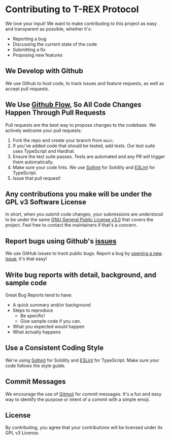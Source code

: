 # Contributing to T-REX Protocol

We love your input! We want to make contributing to this project as easy and transparent as possible, whether it's:

- Reporting a bug
- Discussing the current state of the code
- Submitting a fix
- Proposing new features

## We Develop with Github

We use Github to host code, to track issues and feature requests, as well as accept pull requests.

## We Use [Github Flow](https://guides.github.com/introduction/flow/index.html), So All Code Changes Happen Through Pull Requests

Pull requests are the best way to propose changes to the codebase. We actively welcome your pull requests:

1. Fork the repo and create your branch from `main`.
2. If you've added code that should be tested, add tests. Our test suite uses TypeScript and Hardhat.
3. Ensure the test suite passes. Tests are automated and any PR will trigger them automatically.
4. Make sure your code lints. We use [Solhint](https://github.com/protofire/solhint) for Solidity and [ESLint](https://eslint.org/) for TypeScript.
5. Issue that pull request!

## Any contributions you make will be under the GPL v3 Software License

In short, when you submit code changes, your submissions are understood to be under the same [GNU General Public License v3.0](http://www.gnu.org/licenses/gpl-3.0.html) that covers the project. Feel free to contact the maintainers if that's a concern.

## Report bugs using Github's [issues](https://github.com/TokenySolutions/T-REX/issues)

We use GitHub issues to track public bugs. Report a bug by [opening a new issue](https://github.com/TokenySolutions/T-REX/issues/new); it's that easy!

## Write bug reports with detail, background, and sample code

Great Bug Reports tend to have:

- A quick summary and/or background
- Steps to reproduce
    - Be specific!
    - Give sample code if you can.
- What you expected would happen
- What actually happens

## Use a Consistent Coding Style

We're using [Solhint](https://github.com/protofire/solhint) for Solidity and [ESLint](https://eslint.org/) for TypeScript. Make sure your code follows the style guide.

## Commit Messages

We encourage the use of [Gitmoji](https://gitmoji.dev/) for commit messages. It's a fun and easy way to identify the purpose or intent of a commit with a simple emoji.

## License

By contributing, you agree that your contributions will be licensed under its GPL v3 License.
